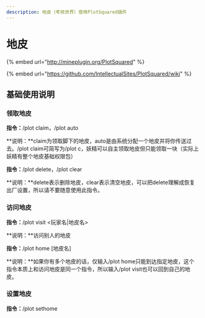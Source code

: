 ```yaml
---
description: 地皮（考核世界）使用PlotSquared插件
---
```


# 地皮

{% embed url="http://mineplugin.org/PlotSquared" %}

{% embed url="https://github.com/IntellectualSites/PlotSquared/wiki" %}

## 基础使用说明

### 领取地皮

**指令：**/plot claim，/plot auto

**说明：**claim为领取脚下的地皮，auto是由系统分配一个地皮并将你传送过去。/plot claim可简写为/plot c，妖精可以自主领取地皮但只能领取一块（实际上妖精有整个地皮基础权限包）

**指令：**/plot delete，/plot clear

**说明：**delete表示删除地皮，clear表示清空地皮，可以把delete理解成恢复出厂设置，所以请不要随意使用此指令。

### 访问地皮

**指令：**/plot visit &lt;玩家名\|地皮名&gt;

**说明：**访问别人的地皮

**指令：**/plot home \[地皮名\]

**说明：**如果你有多个地皮的话，仅输入/plot home只能到达指定地皮，这个指令本质上和访问地皮是同一个指令，所以输入/plot visit也可以回到自己的地皮。

### 设置地皮

**指令：**/plot sethome

